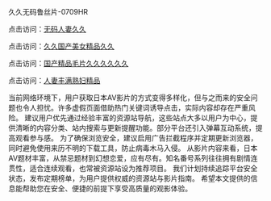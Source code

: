 久久无码鲁丝片-0709HR

点击访问：<a href="https://heiliaowzu4ur.pages.dev">无码人妻久久</a>

点击访问：<a href="https://heiliaoxqkkct.pages.dev">久久国产美女精品久久</a>

点击访问：<a href="https://heiliaozj3tjd.pages.dev">国产精品毛片久久久久久久</a>

点击访问：<a href="https://heiliaowzu4ur.pages.dev">人妻丰满熟妇精品</a>


当前网络环境下，用户获取日本AV影片的方式变得多样化，但与之而来的安全问题也令人担忧。许多虚假页面借助热门关键词诱导点击，实际内容却存在严重风险。
建议用户优先通过经验丰富的资源站导航，这些站点大多以用户为中心，提供清晰的内容分类、站内搜索与更新提醒功能。部分平台还引入弹幕互动系统，提高观看参与感。
为了确保浏览安全，建议启用广告拦截程序并定期更新浏览器，同时避免使用来历不明的下载工具，防止病毒木马入侵。
从影片内容来看，日本AV题材丰富，从禁忌题材到幻想恋爱，应有尽有。知名番号系列往往拥有剧情连贯性，适合连续观看，也常被资源站设为推荐项目。
我们计划持续追踪平台安全状态，发布定期榜单，为用户提供权威的资源站与影片指南。
希望本文提供的信息能帮助您在安全、便捷的前提下享受高质量的观影体验。

<span style="display:none;">[Canonical link]( https://github.com/vp20250709/254163 ）</span>
